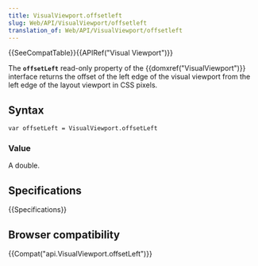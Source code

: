 ```yaml
---
title: VisualViewport.offsetleft
slug: Web/API/VisualViewport/offsetleft
translation_of: Web/API/VisualViewport/offsetleft
---
```

{{SeeCompatTable}}{{APIRef("Visual Viewport")}}

The **`offsetLeft`** read-only property of the {{domxref("VisualViewport")}} interface returns the offset of the left edge of the visual viewport from the left edge of the layout viewport in CSS pixels.

## Syntax

```plain
var offsetLeft = VisualViewport.offsetLeft
```

### Value

A double.

## Specifications

{{Specifications}}

## Browser compatibility

{{Compat("api.VisualViewport.offsetLeft")}}
